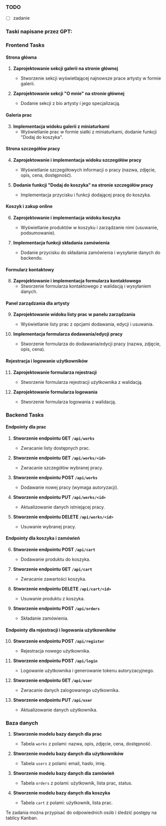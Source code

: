 ### TODO
- [ ] zadanie


### Taski napisane przez GPT:

### Frontend Tasks

#### Strona główna
1. **Zaprojektowanie sekcji galerii na stronie głównej**
   - Stworzenie sekcji wyświetlającej najnowsze prace artysty w formie galerii.

2. **Zaprojektowanie sekcji "O mnie" na stronie głównej**
   - Dodanie sekcji z bio artysty i jego specjalizacją.

#### Galeria prac
3. **Implementacja widoku galerii z miniaturkami**
   - Wyświetlanie prac w formie siatki z miniaturkami, dodanie funkcji "Dodaj do koszyka".

#### Strona szczegółów pracy
4. **Zaprojektowanie i implementacja widoku szczegółów pracy**
   - Wyświetlanie szczegółowych informacji o pracy (nazwa, zdjęcie, opis, cena, dostępność).

5. **Dodanie funkcji "Dodaj do koszyka" na stronie szczegółów pracy**
   - Implementacja przycisku i funkcji dodającej pracę do koszyka.

#### Koszyk i zakup online
6. **Zaprojektowanie i implementacja widoku koszyka**
   - Wyświetlanie produktów w koszyku i zarządzanie nimi (usuwanie, podsumowanie).

7. **Implementacja funkcji składania zamówienia**
   - Dodanie przycisku do składania zamówienia i wysyłanie danych do backendu.

#### Formularz kontaktowy
8. **Zaprojektowanie i implementacja formularza kontaktowego**
   - Stworzenie formularza kontaktowego z walidacją i wysyłaniem danych.

#### Panel zarządzania dla artysty
9. **Zaprojektowanie widoku listy prac w panelu zarządzania**
   - Wyświetlanie listy prac z opcjami dodawania, edycji i usuwania.

10. **Implementacja formularza dodawania/edycji pracy**
    - Stworzenie formularza do dodawania/edycji pracy (nazwa, zdjęcie, opis, cena).

#### Rejestracja i logowanie użytkowników
11. **Zaprojektowanie formularza rejestracji**
    - Stworzenie formularza rejestracji użytkownika z walidacją.

12. **Zaprojektowanie formularza logowania**
    - Stworzenie formularza logowania z walidacją.

### Backend Tasks

#### Endpointy dla prac
1. **Stworzenie endpointu GET `/api/works`**
   - Zwracanie listy dostępnych prac.

2. **Stworzenie endpointu GET `/api/works/<id>`**
   - Zwracanie szczegółów wybranej pracy.

3. **Stworzenie endpointu POST `/api/works`**
   - Dodawanie nowej pracy (wymaga autoryzacji).

4. **Stworzenie endpointu PUT `/api/works/<id>`**
   - Aktualizowanie danych istniejącej pracy.

5. **Stworzenie endpointu DELETE `/api/works/<id>`**
   - Usuwanie wybranej pracy.

#### Endpointy dla koszyka i zamówień
6. **Stworzenie endpointu POST `/api/cart`**
   - Dodawanie produktu do koszyka.

7. **Stworzenie endpointu GET `/api/cart`**
   - Zwracanie zawartości koszyka.

8. **Stworzenie endpointu DELETE `/api/cart/<id>`**
   - Usuwanie produktu z koszyka.

9. **Stworzenie endpointu POST `/api/orders`**
   - Składanie zamówienia.

#### Endpointy dla rejestracji i logowania użytkowników
10. **Stworzenie endpointu POST `/api/register`**
    - Rejestracja nowego użytkownika.

11. **Stworzenie endpointu POST `/api/login`**
    - Logowanie użytkownika i generowanie tokenu autoryzacyjnego.

12. **Stworzenie endpointu GET `/api/user`**
    - Zwracanie danych zalogowanego użytkownika.

13. **Stworzenie endpointu PUT `/api/user`**
    - Aktualizowanie danych użytkownika.

### Baza danych
1. **Stworzenie modelu bazy danych dla prac**
   - Tabela `works` z polami: nazwa, opis, zdjęcie, cena, dostępność.

2. **Stworzenie modelu bazy danych dla użytkowników**
   - Tabela `users` z polami: email, hasło, imię.

3. **Stworzenie modelu bazy danych dla zamówień**
   - Tabela `orders` z polami: użytkownik, lista prac, status.

4. **Stworzenie modelu bazy danych dla koszyka**
   - Tabela `cart` z polami: użytkownik, lista prac.

Te zadania można przypisać do odpowiednich osób i śledzić postępy na tablicy Kanban.